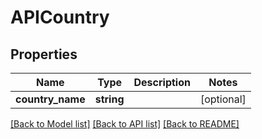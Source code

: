 # APICountry

## Properties
Name | Type | Description | Notes
------------ | ------------- | ------------- | -------------
**country_name** | **string** |  | [optional] 

[[Back to Model list]](../README.md#documentation-for-models) [[Back to API list]](../README.md#documentation-for-api-endpoints) [[Back to README]](../README.md)


